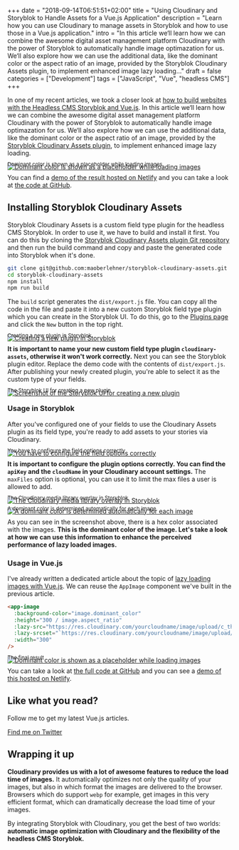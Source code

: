 +++
date = "2018-09-14T06:51:51+02:00"
title = "Using Cloudinary and Storyblok to Handle Assets for a Vue.js Application"
description = "Learn how you can use Cloudinary to manage assets in Storyblok and how to use those in a Vue.js application."
intro = "In this article we‘ll learn how we can combine the awesome digital asset management platform Cloudinary with the power of Storyblok to automatically handle image optimazation for us. We‘ll also explore how we can use the additional data, like the dominant color or the aspect ratio of an image, provided by the Storyblok Cloudinary Assets plugin, to implement enhanced image lazy loading..."
draft = false
categories = ["Development"]
tags = ["JavaScript", "Vue", "headless CMS"]
+++

In one of my recent articles, we took a closer look at [how to build websites with the Headless CMS Storyblok and Vue.js](https://markus.oberlehner.net/blog/building-a-website-with-vue-the-storyblok-visual-editor-and-netlify/). In this article we‘ll learn how we can combine the awesome digital asset management platform Cloudinary with the power of Storyblok to automatically handle image optimazation for us. We‘ll also explore how we can use the additional data, like the dominant color or the aspect ratio of an image, provided by the [Storyblok Cloudinary Assets plugin](https://github.com/maoberlehner/storyblok-cloudinary-assets), to implement enhanced image lazy loading.

<div class="c-content__figure">
  <div class="c-content__broad">
    <a href="https://res.cloudinary.com/maoberlehner/image/upload/c_scale,f_auto,q_auto/v1532158513/blog/2018-09-14/lazy-loading-with-dominant-color">
      <img
        src="https://res.cloudinary.com/maoberlehner/image/upload/c_scale,f_auto,q_auto,w_740/v1532158513/blog/2018-09-14/lazy-loading-with-dominant-color"
        srcset="https://res.cloudinary.com/maoberlehner/image/upload/c_scale,f_auto,q_auto,w_1480/v1532158513/blog/2018-09-14/lazy-loading-with-dominant-color 2x"
        alt="Dominant color is shown as a placeholder while loading images"
      >
    </a>
  </div>
  <p class="c-content__caption" style="margin-top:-1.5em;">
    <small>Dominant color is shown as a placeholder while loading images</small>
  </p>
</div>

You can find a [demo of the result hosted on Netlify](https://storyblok-cloudinary-assets-vue-demo.netlify.com/) and you can take a look at [the code at GitHub](https://github.com/maoberlehner/using-cloudinary-and-storyblok-to-handle-assets-for-a-vue-application).

## Installing Storyblok Cloudinary Assets

Storyblok Cloudinary Assets is a custom field type plugin for the headless CMS Storyblok. In order to use it, we have to build and install it first. You can do this by cloning the [Storyblok Cloudinary Assets plugin Git repository](https://github.com/maoberlehner/storyblok-cloudinary-assets) and then run the build command and copy and paste the generated code into Storyblok when it's done.

```bash
git clone git@github.com:maoberlehner/storyblok-cloudinary-assets.git
cd storyblok-cloudinary-assets
npm install
npm run build
```

The `build` script generates the `dist/export.js` file. You can copy all the code in the file and paste it into a new custom Storyblok field type plugin which you can create in the Storyblok UI. To do this, go to the [Plugins page](https://app.storyblok.com/#!/me/plugins) and click the `New` button in the top right.

<div class="c-content__figure">
  <div class="c-content__broad">
    <a href="https://res.cloudinary.com/maoberlehner/image/upload/c_scale,f_auto,q_auto/v1532158513/blog/2018-09-14/create-new-cloudinary-asset-storyblok-plugin">
      <img
        src="https://res.cloudinary.com/maoberlehner/image/upload/c_scale,f_auto,q_auto,w_740/v1532158513/blog/2018-09-14/create-new-cloudinary-asset-storyblok-plugin"
        srcset="https://res.cloudinary.com/maoberlehner/image/upload/c_scale,f_auto,q_auto,w_1480/v1532158513/blog/2018-09-14/create-new-cloudinary-asset-storyblok-plugin 2x"
        alt="Creating a new plugin in Storyblok"
      >
    </a>
  </div>
  <p class="c-content__caption" style="margin-top:-1.5em;">
    <small>Creating a new plugin in Storyblok</small>
  </p>
</div>

**It is important to name your new custom field type plugin `cloudinary-assets`, otherwise it won't work correctly.** Next you can see the Storyblok plugin editor. Replace the demo code with the contents of `dist/export.js`. After publishing your newly created plugin, you're able to select it as the custom type of your fields.

<div class="c-content__figure">
  <div class="c-content__broad">
    <a href="https://res.cloudinary.com/maoberlehner/image/upload/c_scale,f_auto,q_auto/v1532158513/blog/2018-09-14/storyblok-plugin-editor">
      <img
        src="https://res.cloudinary.com/maoberlehner/image/upload/c_scale,f_auto,q_auto,w_740/v1532158513/blog/2018-09-14/storyblok-plugin-editor"
        srcset="https://res.cloudinary.com/maoberlehner/image/upload/c_scale,f_auto,q_auto,w_1480/v1532158513/blog/2018-09-14/storyblok-plugin-editor 2x"
        alt="Screenshot of the Storyblok UI for creating a new plugin"
      >
    </a>
  </div>
  <p class="c-content__caption" style="margin-top:-1.5em;">
    <small>The Storyblok UI for creating a new plugin</small>
  </p>
</div>

### Usage in Storyblok

After you've configured one of your fields to use the Cloudinary Assets plugin as its field type, you're ready to add assets to your stories via Cloudinary.

<div class="c-content__figure">
  <div class="c-content__broad">
    <a href="https://res.cloudinary.com/maoberlehner/image/upload/c_scale,f_auto,q_auto/v1532158513/blog/2018-09-14/storyblok-cloudinary-assets-options">
      <img
        src="https://res.cloudinary.com/maoberlehner/image/upload/c_scale,f_auto,q_auto,w_740/v1532158513/blog/2018-09-14/storyblok-cloudinary-assets-options"
        srcset="https://res.cloudinary.com/maoberlehner/image/upload/c_scale,f_auto,q_auto,w_1480/v1532158513/blog/2018-09-14/storyblok-cloudinary-assets-options 2x"
        alt="You have to configure the field options correctly"
      >
    </a>
  </div>
  <p class="c-content__caption" style="margin-top:-1.5em;">
    <small>You have to configure the field options correctly</small>
  </p>
</div>

**It is important to configure the plugin options correctly. You can find the `apiKey` and the `cloudName` in your Cloudinary account settings.** The `maxFiles` option is optional, you can use it to limit the max files a user is allowed to add.

<div class="c-content__figure">
  <div class="c-content__broad">
    <a href="https://res.cloudinary.com/maoberlehner/image/upload/c_scale,f_auto,q_auto/v1532158513/blog/2018-09-14/selecting-images-with-storyblok-cloudinary-assets-plugin">
      <img
        src="https://res.cloudinary.com/maoberlehner/image/upload/c_scale,f_auto,q_auto,w_740/v1532158513/blog/2018-09-14/selecting-images-with-storyblok-cloudinary-assets-plugin"
        srcset="https://res.cloudinary.com/maoberlehner/image/upload/c_scale,f_auto,q_auto,w_1480/v1532158513/blog/2018-09-14/selecting-images-with-storyblok-cloudinary-assets-plugin 2x"
        alt="The Cloudinary media library overlay in Storyblok"
      >
    </a>
  </div>
  <p class="c-content__caption" style="margin-top:-1.5em;">
    <small>The Cloudinary media library overlay in Storyblok</small>
  </p>
</div>

<div class="c-content__figure">
  <div class="c-content__broad">
    <a href="https://res.cloudinary.com/maoberlehner/image/upload/c_scale,f_auto,q_auto/v1532158513/blog/2018-09-14/storyblok-cloudinary-assets-dominant-color">
      <img
        src="https://res.cloudinary.com/maoberlehner/image/upload/c_scale,f_auto,q_auto,w_740/v1532158513/blog/2018-09-14/storyblok-cloudinary-assets-dominant-color"
        srcset="https://res.cloudinary.com/maoberlehner/image/upload/c_scale,f_auto,q_auto,w_1480/v1532158513/blog/2018-09-14/storyblok-cloudinary-assets-dominant-color 2x"
        alt="A dominant color is determined automatically for each image"
      >
    </a>
  </div>
  <p class="c-content__caption" style="margin-top:-1.5em;">
    <small>A dominant color is determined automatically for each image</small>
  </p>
</div>

As you can see in the screenshot above, there is a hex color associated with the images. **This is the dominant color of the image. Let's take a look at how we can use this information to enhance the perceived performance of lazy loaded images.**

### Usage in Vue.js

I've already written a dedicated article about the topic of [lazy loading images with Vue.js](https://markus.oberlehner.net/blog/lazy-loading-responsive-images-with-vue/). We can reuse the `AppImage` component we've built in the previous article.

```html
<app-image
  :background-color="image.dominant_color"
  :height="300 / image.aspect_ratio"
  :lazy-src="https://res.cloudinary.com/yourcloudname/image/upload/c_thumb,f_auto,g_center,q_auto,w_300/${image.id}"
  :lazy-srcset="`https://res.cloudinary.com/yourcloudname/image/upload/c_thumb,f_auto,g_center,q_auto,w_600/${image.id} 2x`"
  :width="300"
/>
```

<div class="c-content__figure">
  <div class="c-content__broad">
    <a href="https://res.cloudinary.com/maoberlehner/image/upload/c_scale,f_auto,q_auto/v1532158513/blog/2018-09-14/lazy-loading-with-dominant-color">
      <img
        src="https://res.cloudinary.com/maoberlehner/image/upload/c_scale,f_auto,q_auto,w_740/v1532158513/blog/2018-09-14/lazy-loading-with-dominant-color"
        srcset="https://res.cloudinary.com/maoberlehner/image/upload/c_scale,f_auto,q_auto,w_1480/v1532158513/blog/2018-09-14/lazy-loading-with-dominant-color 2x"
        alt="Dominant color is shown as a placeholder while loading images"
      >
    </a>
  </div>
  <p class="c-content__caption" style="margin-top:-1.5em;">
    <small>The final result</small>
  </p>
</div>

You can take a look at [the full code at GitHub](https://github.com/maoberlehner/using-cloudinary-and-storyblok-to-handle-assets-for-a-vue-application) and you can see a [demo of this hosted on Netlify](https://storyblok-cloudinary-assets-vue-demo.netlify.com/).

<div class="c-content__broad">
  <div class="c-twitter-teaser">
    <div class="c-twitter-teaser__content">
      <h2 class="c-twitter-teaser__headline">Like what you read?</h2>
      <p class="c-twitter-teaser__body">
        Follow me to get my latest Vue.js articles.
      </p>
      <a class="c-button c-button--outline c-twitter-teaser__button" rel="nofollow" href="https://twitter.com/maoberlehner" data-event-category="link" data-event-action="click: contact" data-event-label="Twitter (article content)">
        Find me on Twitter
      </a>
    </div>
  </div>
</div>

## Wrapping it up

**Cloudinary provides us with a lot of awesome features to reduce the load time of images.** It automatically optimizes not only the quality of your images, but also in which format the images are delivered to the browser. Browsers which do support `webp` for example, get images in this very efficient format, which can dramatically decrease the load time of your images.

By integrating Storyblok with Cloudinary, you get the best of two worlds: **automatic image optimization with Cloudinary and the flexibility of the headless CMS Storyblok.**
